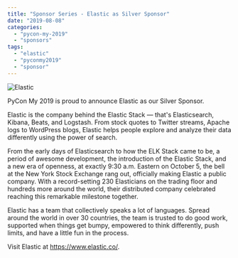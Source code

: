 ```yaml
---
title: "Sponsor Series - Elastic as Silver Sponsor"
date: "2019-08-08"
categories: 
  - "pycon-my-2019"
  - "sponsors"
tags: 
  - "elastic"
  - "pyconmy2019"
  - "sponsor"
---
```


![Elastic](images/elastic-1.png)

PyCon My 2019 is proud to announce Elastic as our Silver Sponsor.

Elastic is the company behind the Elastic Stack — that's Elasticsearch, Kibana, Beats, and Logstash. From stock quotes to Twitter streams, Apache logs to WordPress blogs, Elastic helps people explore and analyze their data differently using the power of search.

From the early days of Elasticsearch to how the ELK Stack came to be, a period of awesome development, the introduction of the Elastic Stack, and a new era of openness, at exactly 9:30 a.m. Eastern on October 5, the bell at the New York Stock Exchange rang out, officially making Elastic a public company. With a record-setting 230 Elasticians on the trading floor and hundreds more around the world, their distributed company celebrated reaching this remarkable milestone together.

Elastic has a team that collectively speaks a lot of languages. Spread around the world in over 30 countries, the team is trusted to do good work, supported when things get bumpy, empowered to think differently, push limits, and have a little fun in the process.

Visit Elastic at https://www.elastic.co/.
